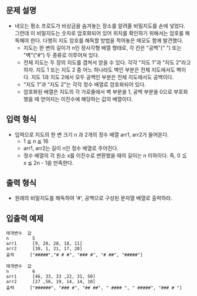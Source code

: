 문제 설명
--
- 네오는 평소 프로도가 비상금을 숨겨놓는 장소를 알려줄 비밀지도를 손에 넣었다. 그런데 이 비밀지도는 숫자로 암호화되어 있어 위치를 확인하기 위해서는 암호를 해독해야 한다. 다행히 지도 암호를 해독할 방법을 적어놓은 메모도 함께 발견했다.
  - 지도는 한 변의 길이가 n인 정사각형 배열 형태로, 각 칸은 "공백"(" ") 또는 "벽"("#") 두 종류로 이루어져 있다.
  - 전체 지도는 두 장의 지도를 겹쳐서 얻을 수 있다. 각각 "지도 1"과 "지도 2"라고 하자. 지도 1 또는 지도 2 중 어느 하나라도 벽인 부분은 전체 지도에서도 벽이다. 지도 1과 지도 2에서 모두 공백인 부분은 전체 지도에서도 공백이다.
  - "지도 1"과 "지도 2"는 각각 정수 배열로 암호화되어 있다.
  - 암호화된 배열은 지도의 각 가로줄에서 벽 부분을 1, 공백 부분을 0으로 부호화했을 때 얻어지는 이진수에 해당하는 값의 배열이다.

입력 형식
--
- 입력으로 지도의 한 변 크기 n 과 2개의 정수 배열 arr1, arr2가 들어온다.
  - 1 ≦ n ≦ 16
  - arr1, arr2는 길이 n인 정수 배열로 주어진다.
  - 정수 배열의 각 원소 x를 이진수로 변환했을 때의 길이는 n 이하이다. 즉, 0 ≦ x ≦ 2n - 1을 만족한다.

출력 형식
--
- 원래의 비밀지도를 해독하여 '#', 공백으로 구성된 문자열 배열로 출력하라.

입출력 예제
--
    매개변수  값
    n         5
    arr1      [9, 20, 28, 18, 11]
    arr2      [30, 1, 21, 17, 28]
    출력      ["#####","# # #", "### #", "# ##", "#####"]
    
    매개변수  값
    n         6
    arr1      [46, 33, 33 ,22, 31, 50]
    arr2      [27 ,56, 19, 14, 14, 10]
    출력      ["######", "### #", "## ##", " #### ", " #####", "### # "]

